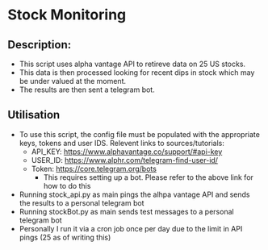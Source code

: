# Stock Monitoring

## Description:
* This script uses alpha vantage API to retireve data on 25 US stocks. 
* This data is then processed looking for recent dips in stock which may be under valued at the moment. 
* The results are then sent a telegram bot.

## Utilisation
* To use this script, the config file must be populated with the appropriate keys, tokens and user IDS. Relevent links to sources/tutorials:
  - API_KEY: https://www.alphavantage.co/support/#api-key
  - USER_ID: https://www.alphr.com/telegram-find-user-id/
  - Token: https://core.telegram.org/bots
    - This requires setting up a bot. Please refer to the above link for how to do this
* Running stock_api.py as main pings the alhpa vantage API and sends the results to a personal telegram bot
* Running stockBot.py as main sends test messages to a personal telegram bot
* Personally I run it via a cron job once per day due to the limit in API pings (25 as of writing this)
